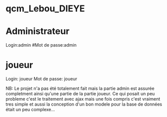 # qcm_Lebou_DIEYE
# Administrateur
Login:admin
#Mot de passe:admin
# joueur
Login: joueur
Mot de passe: joueur

NB: Le projet n'a pas été totalement fait mais la partie admin est assurée completment
ainsi qu'une partie de la partie joueur. Ce qui posait un peu probleme c'est le traitement avec 
ajax mais une fois compris c'est vraiment tres simple et aussi la conception d'un bon modele 
pour la base de données était un peu complexe...
